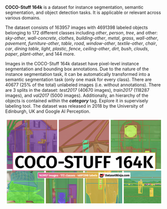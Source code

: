 **COCO-Stuff 164k** is a dataset for instance segmentation, semantic segmentation, and object detection tasks. It is applicable or relevant across various domains.

The dataset consists of 163957 images with 4691398 labeled objects belonging to 172 different classes including _other_, _person_, _tree_, and other: _sky-other_, _wall-concrete_, _clothes_, _building-other_, _metal_, _grass_, _wall-other_, _pavement_, _furniture-other_, _table_, _road_, _window-other_, _textile-other_, _chair_, _car_, _dining table_, _light_, _plastic_, _fence_, _ceiling-other_, _dirt_, _bush_, _clouds_, _paper_, _plant-other_, and 144 more.

Images in the COCO-Stuff 164k dataset have pixel-level instance segmentation and bounding box annotations. Due to the nature of the instance segmentation task, it can be automatically transformed into a semantic segmentation task (only one mask for every class). There are 40677 (25% of the total) unlabeled images (i.e. without annotations). There are 3 splits in the dataset: _test2017_ (40670 images), _train2017_ (118287 images), and _val2017_ (5000 images). Additionally, an hierarchy of the objects is contained within the **_category_** tag. Explore it in supervisely labeling tool. The dataset was released in 2018 by the University of Edinburgh, UK and Google AI Perception.

<img src="https://github.com/dataset-ninja/cocostuff164k/raw/main/visualizations/poster.png">
